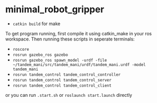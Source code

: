 # minimal_robot_gripper
 - `catkin build` for make

To get program running, first compile it using catkin_make in your ros workspace. Then running these scripts in seperate terminals:

  - `roscore`  
  - `rosrun gazebo_ros gazebo`  
  - `rosrun gazebo_ros spawn_model -urdf -file ~/tandem_mani/src/tandem_mani/urdf/tandem_mani.urdf -model tandem_mani`  
  - `rosrun tandem_control tandem_control_controller`  
  - `rosrun tandem_control tandem_control_server`  
  - `rosrun tandem_control tandem_control_client`  


or you can run `.start.sh` or `roslaunch start.launch` directly

